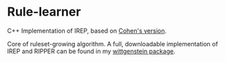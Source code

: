 # Rule-learner
C++ Implementation of IREP, based on [Cohen's version](https://www.let.rug.nl/nerbonne/teach/learning/cohen95fast.pdf).

Core of ruleset-growing algorithm. A full, downloadable implementation of IREP and RIPPER can be found in my [wittgenstein package](https://github.com/imoscovitz/wittgenstein).
